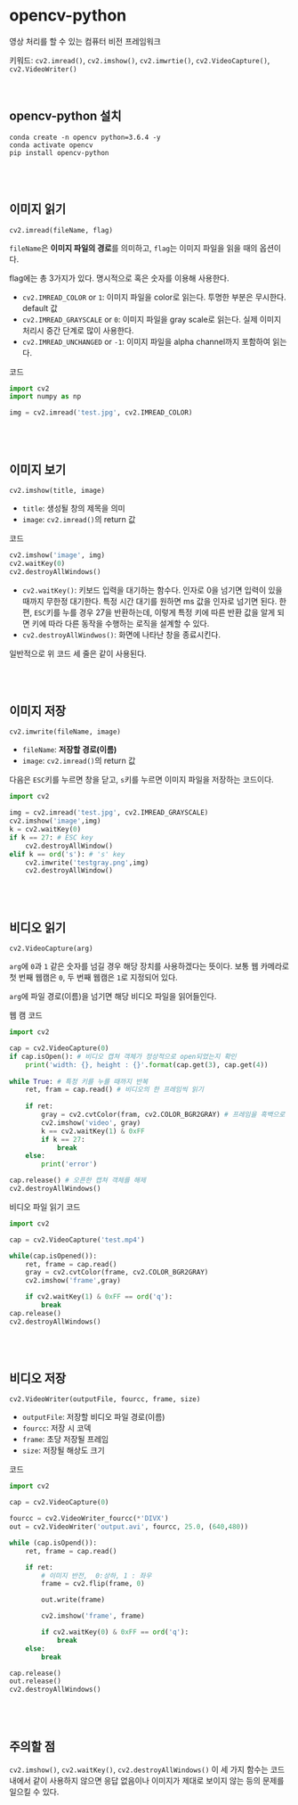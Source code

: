 # opencv-python
<p>영상 처리를 할 수 있는 컴퓨터 비전 프레임워크</p>

<p>

키워드: `cv2.imread()`, `cv2.imshow()`, `cv2.imwrtie()`, `cv2.VideoCapture()`, `cv2.VideoWriter()`
</p>

<br>

## opencv-python 설치
<p>

```
conda create -n opencv python=3.6.4 -y
conda activate opencv
pip install opencv-python
```
</p>

<br><br>

## 이미지 읽기
<p>

`cv2.imread(fileName, flag)`
</p>
<p>

`fileName`은 **이미지 파일의 경로**를 의미하고, `flag`는 이미지 파일을 읽을 때의 옵션이다.
</p>
<p>

flag에는 총 3가지가 있다. 명시적으로 혹은 숫자를 이용해 사용한다.
- `cv2.IMREAD_COLOR` or `1`: 이미지 파일을 color로 읽는다. 투명한 부분은 무시한다. default 값
- `cv2.IMREAD_GRAYSCALE` or `0`: 이미지 파일을 gray scale로 읽는다. 실제 이미지 처리시 중간 단계로 많이 사용한다.
- `cv2.IMREAD_UNCHANGED` or `-1`: 이미지 파일을 alpha channel까지 포함하여 읽는다.
</p>
<p>코드</p>
<p>

```python
import cv2
import numpy as np

img = cv2.imread('test.jpg', cv2.IMREAD_COLOR)
```
</p>

<br><br>

## 이미지 보기
<p>

`cv2.imshow(title, image)`
</p>
<p>

- `title`: 생성될 창의 제목을 의미
- `image`: `cv2.imread()`의 return 값
</p>
<p>코드</p>
<p>

```python
cv2.imshow('image', img)
cv2.waitKey(0)
cv2.destroyAllWindows()
```
</p>
<p>

- `cv2.waitKey()`: 키보드 입력을 대기하는 함수다. 인자로 0을 넘기면 입력이 있을 때까지 무한정 대기한다. 특정 시간 대기를 원하면 ms 값을 인자로 넘기면 된다. 한 편, `ESC`키를 누를 경우 27을 반환하는데, 이렇게 특정 키에 따른 반환 값을 알게 되면 키에 따라 다른 동작을 수행하는 로직을 설계할 수 있다.
- `cv2.destroyAllWindwos()`: 화면에 나타난 창을 종료시킨다.
</p>
<p>일반적으로 위 코드 세 줄은 같이 사용된다.</p>

<br><br>

## 이미지 저장
<p>

`cv2.imwrite(fileName, image)`
</p>
<p>

- `fileName`: **저장할 경로(이름)**
- `image`: `cv2.imread()`의 return 값
</p>
<p>

다음은 `ESC`키를 누르면 창을 닫고, `s`키를 누르면 이미지 파일을 저장하는 코드이다.
</p>
<p>

```python
import cv2

img = cv2.imread('test.jpg', cv2.IMREAD_GRAYSCALE)
cv2.imshow('image',img)
k = cv2.waitKey(0)
if k == 27: # ESC key
    cv2.destroyAllWindow()
elif k == ord('s'): # 's' key
    cv2.imwrite('testgray.png',img)
    cv2.destroyAllWindow()
```
</p>

<br><br>

## 비디오 읽기
<p>

`cv2.VideoCapture(arg)`
</p>
<p>

`arg`에 `0`과 `1` 같은 숫자를 넘길 경우 해당 장치를 사용하겠다는 뜻이다. 보통 웹 카메라로 첫 번째 웹캠은 `0`, 두 번째 웹캠은 `1`로 지정되어 있다.
</p>
<p>

`arg`에 파일 경로(이름)을 넘기면 해당 비디오 파일을 읽어들인다.
</p>
<p>웹 캠 코드</p>
<p>

```python
import cv2

cap = cv2.VideoCapture(0)
if cap.isOpen(): # 비디오 캡쳐 객체가 정상적으로 open되었는지 확인
	print('width: {}, height : {}'.format(cap.get(3), cap.get(4))
	
while True: # 특정 키를 누를 때까지 반복
	ret, fram = cap.read() # 비디오의 한 프레임씩 읽기
	
	if ret:
		gray = cv2.cvtColor(fram, cv2.COLOR_BGR2GRAY) # 프레임을 흑백으로 변환
		cv2.imshow('video', gray)
		k == cv2.waitKey(1) & 0xFF
		if k == 27:
			break
	else:
		print('error')

cap.release() # 오픈한 캡쳐 객체를 해제
cv2.destroyAllWindows()	
```
</p>
<p>비디오 파일 읽기 코드</p>
<p>

```python
import cv2

cap = cv2.VideoCapture('test.mp4')

while(cap.isOpened()):
    ret, frame = cap.read()
    gray = cv2.cvtColor(frame, cv2.COLOR_BGR2GRAY)
    cv2.imshow('frame',gray)

    if cv2.waitKey(1) & 0xFF == ord('q'):
        break
cap.release()
cv2.destroyAllWindows()
```
</p>

<br><br>

## 비디오 저장
<p>

`cv2.VideoWriter(outputFile, fourcc, frame, size)`
</p>
<p>

- `outputFile`: 저장할 비디오 파일 경로(이름)
- `fourcc`: 저장 시 코덱
- `frame`: 초당 저장될 프레임
- `size`: 저장될 해상도 크기
</p>
<p>코드</p>
<p>

```python
import cv2

cap = cv2.VideoCapture(0)

fourcc = cv2.VideoWriter_fourcc(*'DIVX')
out = cv2.VideoWriter('output.avi', fourcc, 25.0, (640,480))

while (cap.isOpend()):
    ret, frame = cap.read()

    if ret:
        # 이미지 반전,  0:상하, 1 : 좌우
        frame = cv2.flip(frame, 0)

        out.write(frame)

        cv2.imshow('frame', frame)

        if cv2.waitKey(0) & 0xFF == ord('q'):
            break
    else:
        break

cap.release()
out.release()
cv2.destroyAllWindows()
```
</p>

<br><br>

## 주의할 점
<p>

`cv2.imshow()`, `cv2.waitKey()`, `cv2.destroyAllWindows()` 이 세 가지 함수는 코드 내에서 같이 사용하지 않으면 응답 없음이나 이미지가 제대로 보이지 않는 등의 문제를 일으킬 수 있다.
</p>